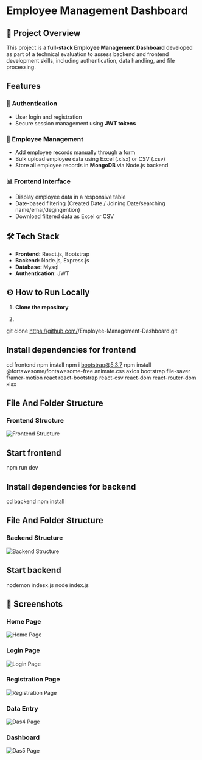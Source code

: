 # Employee Management Dashboard

## 📌 Project Overview
This project is a **full-stack Employee Management Dashboard** developed as part of a technical evaluation to assess backend and frontend development skills, including authentication, data handling, and file processing.

##  Features
### 🔐 Authentication
- User login and registration
- Secure session management using **JWT tokens**

### 👤 Employee Management
- Add employee records manually through a form
- Bulk upload employee data using Excel (.xlsx) or CSV (.csv)
- Store all employee records in **MongoDB** via Node.js backend

### 📊 Frontend Interface
- Display employee data in a responsive table
- Date-based filtering (Created Date / Joining Date/searching name/emai/degingention)
- Download filtered data as Excel or CSV

## 🛠️ Tech Stack
- **Frontend:** React.js, Bootstrap  
- **Backend:** Node.js, Express.js  
- **Database:** Mysql 
- **Authentication:** JWT 






## ⚙️ How to Run Locally
1. **Clone the repository**
2. ```bash
git clone https://github.com/<your-username>/Employee-Management-Dashboard.git
## Install dependencies for frontend
cd frontend
npm install
npm i bootstrap@5.3.7
npm install @fortawesome/fontawesome-free animate.css axios bootstrap file-saver framer-motion react react-bootstrap react-csv react-dom react-router-dom xlsx
## File And Folder Structure
### Frontend Structure
![Frontend Structure](./screenshots/frontstra.png)

## Start frontend
npm run dev
## Install dependencies for backend
cd backend
npm install
## File And Folder Structure
### Backend Structure
![Backend Structure](./screenshots/backstr.png)
## Start backend
nodemon indesx.js
node index.js
## 📸 Screenshots
### Home Page
![Home Page](./screenshots/home1.png)

### Login Page
![Login Page](./screenshots/login2.png)

### Registration Page 
![Registration Page](./screenshots/reg3.png)

### Data Entry
![Das4 Page](./screenshots/Das4.png)

### Dashboard
![Das5 Page](./screenshots/das5.png)









